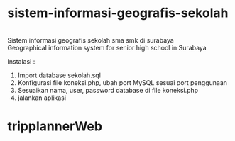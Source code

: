 # sistem-informasi-geografis-sekolah
<br> Sistem informasi geografis sekolah sma smk di surabaya
<br> Geographical information system for senior high school in Surabaya

Instalasi :
1. Import database sekolah.sql
2. Konfigurasi file koneksi.php, ubah port MySQL sesuai port penggunaan
3. Sesuaikan nama, user, password database di file koneksi.php
4. jalankan aplikasi

# tripplannerWeb
